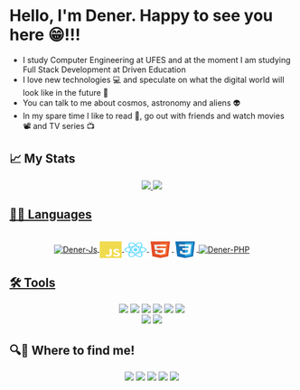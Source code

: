 # Hello, I'm Dener. Happy to see you here 😁!!!

- I study Computer Engineering at UFES and at the moment I am studying Full Stack Development at Driven Education
- I love new technologies 💻 and speculate on what the digital world will look like in the future 🔮
- You can talk to me about cosmos, astronomy and aliens 👽
- In my spare time I like to read 📖, go out with friends and watch movies 📽️ and TV series 📺


## 📈 My Stats

<div align="center">
  <a href="https://github.com/denersg">
  <img height="180em" src="https://github-readme-stats.vercel.app/api?username=denersg&show_icons=true&theme=tokyonight&include_all_commits=true&count_private=true"/>
  <img height="180em" src="https://github-readme-stats.vercel.app/api/top-langs/?username=denersg&layout=compact&langs_count=7&theme=tokyonight"/>
</div>

## 👨‍💻 Languages

<div align="center" style="display: inline_block"><br>
  <img align="center" alt="Dener-Js" height="40" width="50" src="https://cdn.jsdelivr.net/gh/devicons/devicon/icons/c/c-original.svg" />
  <img align="center" alt="Dener-Js" height="30" width="40" src="https://raw.githubusercontent.com/devicons/devicon/master/icons/javascript/javascript-plain.svg">
  <img align="center" alt="Dener-React" height="30" width="40" src="https://raw.githubusercontent.com/devicons/devicon/master/icons/react/react-original.svg">
  <img align="center" alt="Dener-HTML" height="30" width="40" src="https://raw.githubusercontent.com/devicons/devicon/master/icons/html5/html5-original.svg">
  <img align="center" alt="Dener-CSS" height="30" width="40" src="https://raw.githubusercontent.com/devicons/devicon/master/icons/css3/css3-original.svg">
  <img align="center" alt="Dener-PHP" height="50" width="60" src="https://cdn.jsdelivr.net/gh/devicons/devicon/icons/php/php-original.svg" />
</div>

## 🛠️ Tools
  
<div align="center">
  
<a href="" target="_blank"><img src="https://img.shields.io/badge/Windows-0078D6?style=for-the-badge&logo=windows&logoColor=white" target="_blank"></a>
<a href="" target="_blank"><img src="https://img.shields.io/badge/Ubuntu-E95420?style=for-the-badge&logo=ubuntu&logoColor=white" target="_blank"></a>
<a href="" target="_blank"><img src="https://img.shields.io/badge/IntelliJIDEA-000000.svg?style=for-the-badge&logo=intellij-idea&logoColor=white" target="_blank"></a>
<a href="" target="_blank"><img src="https://img.shields.io/badge/Visual%20Studio%20Code-0078d7.svg?style=for-the-badge&logo=visual-studio-code&logoColor=white" target="_blank"></a>
<a href="" target="_blank"><img src="https://img.shields.io/badge/NetBeansIDE-1B6AC6.svg?style=for-the-badge&logo=apache-netbeans-ide&logoColor=white" target="_blank"></a>
<a href="" target="_blank"><img src="https://img.shields.io/badge/Markdown-000000?style=for-the-badge&logo=markdown&logoColor=white" target="_blank"></a>  
<a href="" target="_blank"><img src="https://img.shields.io/badge/git-%23F05033.svg?style=for-the-badge&logo=git&logoColor=white" target="_blank"></a>
<a href="" target="_blank"><img src="https://img.shields.io/badge/github-%23121011.svg?style=for-the-badge&logo=github&logoColor=white" target="_blank"></a>
  
</div>

## 🔍👨 Where to find me!
  
<div align="center"> 
  <a href = "mailto:      "><img src="https://img.shields.io/badge/-Gmail-%23333?style=for-the-badge&logo=gmail&logoColor=white" target="_blank"></a>
  <a href = "mailto:      "><img src="https://img.shields.io/badge/linkedin-%230077B5.svg?style=for-the-badge&logo=linkedin&logoColor=white" target="_blank"></a>
  <a href = "mailto:      "><img src="https://img.shields.io/badge/Discord-7289DA?style=for-the-badge&logo=discord&logoColor=white" target="_blank"></a>
  <a href = "mailto:      "><img src="https://img.shields.io/badge/Slack-4A154B?style=for-the-badge&logo=slack&logoColor=white" target="_blank"></a>
  <a href = "mailto:      "><img src="https://img.shields.io/badge/Zoom-2D8CFF?style=for-the-badge&logo=zoom&logoColor=white" target="_blank"></a>
 
</div>
  
<!--
**denersg/denersg** is a ✨ _special_ ✨ repository because its `README.md` (this file) appears on your GitHub profile.

Here are some ideas to get you started:

- 🔭 I’m currently working on ...
- 🌱 I’m currently learning ...
- 👯 I’m looking to collaborate on ...
- 🤔 I’m looking for help with ...
- 💬 Ask me about ...
- 📫 How to reach me: ...
- 😄 Pronouns: ...
- ⚡ Fun fact: ...
-->

